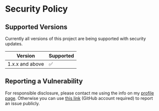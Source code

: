 # Security Policy

## Supported Versions

Currently all versions of this project are
being supported with security updates.

| Version         | Supported          |
| --------------- | ------------------ |
| 1.x.x and above | :white_check_mark: |

## Reporting a Vulnerability

For responsible disclosure, please contact me using the info on my [profile page](https://github.com/thomasleplus). Otherwise you can use [this link](https://github.com/thomasleplus/SubChannel/issues/new?assignees=thomasleplus&labels=security&template=security_vulnerability.md&title=%5BVULN%5D) (GitHub account required) to report an issue publicly.
